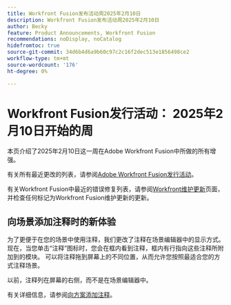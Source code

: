```yaml
---
title: Workfront Fusion发布活动周2025年2月10日
description: Workfront Fusion发布活动周2025年2月10日
author: Becky
feature: Product Announcements, Workfront Fusion
recommendations: noDisplay, noCatalog
hidefromtoc: true
source-git-commit: 34d6b4d6a9b60c97c2c16f2dec513e1856498ce2
workflow-type: tm+mt
source-wordcount: '176'
ht-degree: 0%

---
```


# Workfront Fusion发行活动： 2025年2月10日开始的周

本页介绍了2025年2月10日这一周在Adobe Workfront Fusion中所做的所有增强。

有关所有最近更改的列表，请参阅[Adobe Workfront Fusion发行活动](/help/workfront-fusion/fusion-product-releases/fusion-release-activity.md)。

有关Workfront Fusion中最近的错误修复列表，请参阅[Workfront维护更新](https://experienceleague.adobe.com/zh-hans/docs/workfront-known-issues/releases/current-updates)页面，并检查任何标记为Workfront Fusion维护更新的更新。

## 向场景添加注释时的新体验

为了更便于在您的场景中使用注释，我们更改了注释在场景编辑器中的显示方式。 现在，当您单击“注释”图标时，您会在框内看到注释，框内有行指向这些注释所附加到的模块。 可以将注释拖到屏幕上的不同位置，从而允许您按照最适合您的方式注释场景。

以前，注释列在屏幕的右侧，而不是在场景编辑器中。

有关详细信息，请参阅[向方案添加注释](/help/workfront-fusion/create-scenarios/config-scenarios-settings/add-notes-to-scenario.md)。

